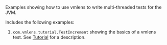 Examples showing how to use vmlens to write multi-threaded tests for the JVM.

Includes the following examples:

1) ```com.vmlens.tutorial.TestIncrement``` showing the basics of a vmlens test. See [Tutorial](https://vmlens.com/docs/tutorial/) for a description.
